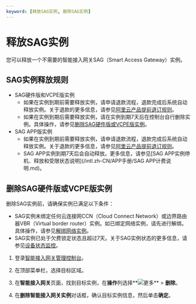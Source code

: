 ```yaml
---
keyword: [释放SAG实例, 删除SAG实例]
---
```


# 释放SAG实例

您可以释放一个不需要的智能接入网关SAG（Smart Access Gateway）实例。

## SAG实例释放规则

-   SAG硬件版和VCPE版实例
    -   如果在实例到期前需要释放实例，请申请退款流程，退款完成后系统自动释放实例。关于退款的更多信息，请参见[阿里云产品提前退订规则](https://www.alibabacloud.com/help/zh/doc-detail/102721.htm?spm=a2c63.p38356.b99.6.7ebe6f57zoOllI)。
    -   如果在实例到期后需要释放实例，请在实例到期7天后在控制台自行删除实例。具体操作，请参见[删除SAG硬件版或VCPE版实例](#section_hca_u4v_ddm)。
-   SAG APP版实例
    -   如果在实例到期前需要释放实例，请申请退款流程，退款完成后系统自动释放实例。关于退款的更多信息，请参见[阿里云产品提前退订规则](https://www.alibabacloud.com/help/zh/doc-detail/102721.htm?spm=a2c63.p38356.b99.6.7ebe6f57zoOllI)。
    -   SAG APP实例到期7天后会自动释放。更多信息，请参见[SAG APP实例停机、释放和受限状态说明](/intl.zh-CN/APP手册/SAG APP计费说明.md)。

## 删除SAG硬件版或VCPE版实例

删除SAG实例前，请确保实例已满足以下条件：

-   SAG实例未绑定任何云连接网CCN（Cloud Connect Network）或边界路由器VBR（Virtual border router）实例。如已绑定网络实例，请先进行解绑。具体操作，请参见[解绑网络实例](/intl.zh-CN/配置指南/云上网络配置/解绑网络实例.md)。
-   SAG实例已处于欠费锁定状态且超过7天。关于SAG实例状态的更多信息，请参见[设备状态监控](/intl.zh-CN/监控与运维/设备状态监控.md)。

1.  登录[智能接入网关管理控制台](https://smartag.console.aliyun.com)。

2.  在顶部菜单栏，选择目标区域。

3.  在**智能接入网关**页面，找到目标实例，在**操作**列选择**![更多](https://static-aliyun-doc.oss-accelerate.aliyuncs.com/assets/img/zh-CN/8799952261/p101595.png)** \> **删除**。

4.  在**删除智能接入网关实例**对话框，确认目标实例信息，然后单击**确定**。


